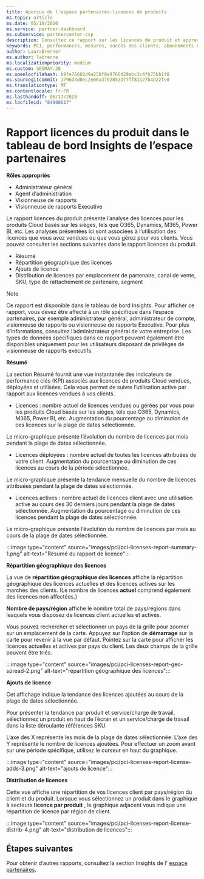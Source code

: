 ```yaml
---
title: Aperçus de l’espace partenaires-licences de produits
ms.topic: article
ms.date: 05/19/2020
ms.service: partner-dashboard
ms.subservice: partnercenter-csp
description: Consultez ce rapport sur les licences de produit et apprenez à améliorer avec les produits Cloud sous licence (ou basés sur les sièges) que vous vendez ou gérez pour vos clients.
keywords: PCI, performances, mesures, succès des clients, abonnements Cloud, analytique, rapport
author: LauraBrenner
ms.author: labrenne
ms.localizationpriority: medium
ms.custom: SEOMAY.20
ms.openlocfilehash: b9fe76602d9a258f8e8766d29ebc3c4fb75bb1f8
ms.sourcegitcommit: 1796d3d0ec2e06a3792852377ff81127b4d22fe0
ms.translationtype: MT
ms.contentlocale: fr-FR
ms.lasthandoff: 06/17/2020
ms.locfileid: "84908617"
---
```

# <a name="product-licenses-report-in-the-partner-center-insights-dashboard"></a>Rapport licences du produit dans le tableau de bord Insights de l’espace partenaires

**Rôles appropriés**
- Administrateur général
- Agent d’administration
- Visionneuse de rapports
- Visionneuse de rapports Executive

Le rapport licences du produit présente l’analyse des licences pour les produits Cloud basés sur les sièges, tels que O365, Dynamics, M365, Power BI, etc. Les analyses présentées ici sont associées à l’utilisation des licences que vous avez vendues ou que vous gérez pour vos clients. Vous pouvez consulter les sections suivantes dans le rapport licences du produit.

- Résumé
- Répartition géographique des licences
- Ajouts de licence
- Distribution de licences par emplacement de partenaire, canal de vente, SKU, type de rattachement de partenaire, segment

 > [!NOTE]
 > Ce rapport est disponible dans le tableau de bord Insights. Pour afficher ce rapport, vous devez être affecté à un rôle spécifique dans l’espace partenaires, par exemple administrateur général, administrateur de compte, visionneuse de rapports ou visionneuse de rapports Executive. Pour plus d’informations, consultez l’administrateur général de votre entreprise. Les types de données spécifiques dans ce rapport peuvent également être disponibles uniquement pour les utilisateurs disposant de privilèges de visionneuse de rapports exécutifs.

**Résumé**

La section Résumé fournit une vue instantanée des indicateurs de performance clés (KPI) associés aux licences de produits Cloud vendues, déployées et utilisées. Cela vous permet de suivre l’utilisation active par rapport aux licences vendues à vos clients.

- Licences : nombre actuel de licences vendues ou gérées par vous pour les produits Cloud basés sur les sièges, tels que O365, Dynamics, M365, Power BI, etc. Augmentation du pourcentage ou diminution de ces licences sur la plage de dates sélectionnée.

Le micro-graphique présente l’évolution du nombre de licences par mois pendant la plage de dates sélectionnée.

- Licences déployées : nombre actuel de toutes les licences attribuées de votre client.
Augmentation du pourcentage ou diminution de ces licences au cours de la période sélectionnée.

Le micro-graphique présente la tendance mensuelle du nombre de licences attribuées pendant la plage de dates sélectionnée.

- Licences actives : nombre actuel de licences client avec une utilisation active au cours des 30 derniers jours pendant la plage de dates sélectionnée.
Augmentation du pourcentage ou diminution de ces licences pendant la plage de dates sélectionnée.

Le micro-graphique présente l’évolution du nombre de licences par mois au cours de la plage de dates sélectionnée.

:::image type="content" source="images/pci/pci-licenses-report-summary-1.png" alt-text="Résumé du rapport de licence":::

**Répartition géographique des licences**

La vue de **répartition géographique des licences** affiche la répartition géographique des licences actuelles et des licences actives sur les marchés des clients. (Le nombre de licences **actuel** comprend également des licences non affectées.)

**Nombre de pays/région** affiche le nombre total de pays/régions dans lesquels vous disposez de licences client actuelles et actives.

Vous pouvez rechercher et sélectionner un pays de la grille pour zoomer sur un emplacement de la carte. Appuyez sur l’option de **démarrage** sur la carte pour revenir à la vue par défaut. Pointez sur la carte pour afficher les licences actuelles et actives par pays du client. Les deux champs de la grille peuvent être triés.

:::image type="content" source="images/pci/pci-licenses-report-geo-spread-2.png" alt-text="répartition géographique des licences":::

**Ajouts de licence**

Cet affichage indique la tendance des licences ajoutées au cours de la plage de dates sélectionnée. 

Pour présenter la tendance par produit et service/charge de travail, sélectionnez un produit en haut de l’écran et un service/charge de travail dans la liste déroulante références SKU.

L’axe des X représente les mois de la plage de dates sélectionnée. L’axe des Y représente le nombre de licences ajoutées. Pour effectuer un zoom avant sur une période spécifique, utilisez le curseur en haut du graphique.

:::image type="content" source="images/pci/pci-licenses-report-license-adds-3.png" alt-text="ajouts de licence":::

**Distribution de licences**

Cette vue affiche une répartition de vos licences client par pays/région du client et du produit. Lorsque vous sélectionnez un produit dans le graphique à secteurs **licence par produit** , le graphique adjacent vous indique une répartition de licence par région de client.

:::image type="content" source="images/pci/pci-licenses-report-license-distrib-4.png" alt-text="distribution de licences":::

## <a name="next-steps"></a>Étapes suivantes

Pour obtenir d’autres rapports, consultez la section Insights de l' [espace partenaires](partner-center-insights.md).
